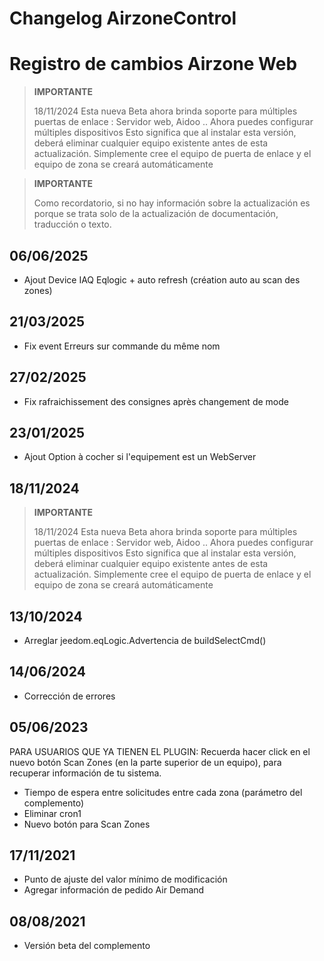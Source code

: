 # Changelog AirzoneControl

# Registro de cambios Airzone Web

>**IMPORTANTE**
>
> 18/11/2024
> Esta nueva Beta ahora brinda soporte para múltiples puertas de enlace : Servidor web, Aidoo ..
> Ahora puedes configurar múltiples dispositivos
> Esto significa que al instalar esta versión, deberá eliminar cualquier equipo existente antes de esta actualización.
> Simplemente cree el equipo de puerta de enlace y el equipo de zona se creará automáticamente


>**IMPORTANTE**
>
>Como recordatorio, si no hay información sobre la actualización es porque se trata solo de la actualización de documentación, traducción o texto.


## 06/06/2025

- Ajout Device IAQ Eqlogic + auto refresh (création auto au scan des zones)


## 21/03/2025

- Fix event Erreurs sur commande du même nom


## 27/02/2025

- Fix rafraichissement des consignes après changement de mode


## 23/01/2025

- Ajout Option à cocher si l'equipement est un WebServer

## 18/11/2024

>**IMPORTANTE**
>
> 18/11/2024
> Esta nueva Beta ahora brinda soporte para múltiples puertas de enlace : Servidor web, Aidoo ..
> Ahora puedes configurar múltiples dispositivos
> Esto significa que al instalar esta versión, deberá eliminar cualquier equipo existente antes de esta actualización.
> Simplemente cree el equipo de puerta de enlace y el equipo de zona se creará automáticamente

## 13/10/2024

- Arreglar jeedom.eqLogic.Advertencia de buildSelectCmd()


## 14/06/2024

- Corrección de errores

## 05/06/2023

PARA USUARIOS QUE YA TIENEN EL PLUGIN:
Recuerda hacer click en el nuevo botón Scan Zones (en la parte superior de un equipo), para recuperar información de tu sistema.

- Tiempo de espera entre solicitudes entre cada zona (parámetro del complemento)
- Eliminar cron1
- Nuevo botón para Scan Zones

## 17/11/2021

- Punto de ajuste del valor mínimo de modificación
- Agregar información de pedido Air Demand

## 08/08/2021

- Versión beta del complemento

